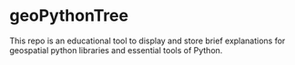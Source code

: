 # geoPythonTree

This repo is an educational tool to display and store brief explanations for geospatial python libraries and essential tools of Python.
